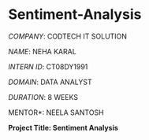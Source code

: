 # Sentiment-Analysis

*COMPANY*: CODTECH IT SOLUTION

*NAME*: NEHA KARAL

*INTERN ID*: CT08DY1991

*DOMAIN*: DATA ANALYST

*DURATION*: 8 WEEKS

MENTOR*: NEELA SANTOSH

**Project Title: Sentiment Analysis**

